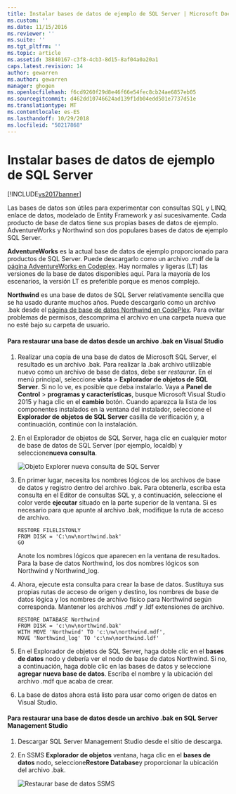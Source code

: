 ```yaml
---
title: Instalar bases de datos de ejemplo de SQL Server | Microsoft Docs
ms.custom: ''
ms.date: 11/15/2016
ms.reviewer: ''
ms.suite: ''
ms.tgt_pltfrm: ''
ms.topic: article
ms.assetid: 38840167-c3f8-4cb3-8d15-8af04a0a20a1
caps.latest.revision: 14
author: gewarren
ms.author: gewarren
manager: ghogen
ms.openlocfilehash: f6cd9260f29d8e46f66e54fec8cb24ae6857eb05
ms.sourcegitcommit: d462dd10746624ad139f1db04edd501e7737d51e
ms.translationtype: MT
ms.contentlocale: es-ES
ms.lasthandoff: 10/29/2018
ms.locfileid: "50217868"
---
```

# <a name="install-sql-server-sample-databases"></a>Instalar bases de datos de ejemplo de SQL Server
[!INCLUDE[vs2017banner](../includes/vs2017banner.md)]

  
Las bases de datos son útiles para experimentar con consultas SQL y LINQ, enlace de datos, modelado de Entity Framework y así sucesivamente.  Cada producto de base de datos tiene sus propias bases de datos de ejemplo. AdventureWorks y Northwind son dos populares bases de datos de ejemplo SQL Server.  
  
 **AdventureWorks** es la actual base de datos de ejemplo proporcionado para productos de SQL Server. Puede descargarlo como un archivo .mdf de la [página AdventureWorks en Codeplex](http://msftdbprodsamples.codeplex.com/). Hay normales y ligeras (LT) las versiones de la base de datos disponibles aquí. Para la mayoría de los escenarios, la versión LT es preferible porque es menos complejo.  
  
 **Northwind** es una base de datos de SQL Server relativamente sencilla que se ha usado durante muchos años. Puede descargarlo como un archivo .bak desde el [página de base de datos Northwind en CodePlex](https://northwinddatabase.codeplex.com/). Para evitar problemas de permisos, descomprima el archivo en una carpeta nueva que no esté bajo su carpeta de usuario.  
  
#### <a name="to-restore-a-database-from-a-bak-file-in-visual-studio"></a>Para restaurar una base de datos desde un archivo .bak en Visual Studio  
  
1.  Realizar una copia de una base de datos de Microsoft SQL Server, el resultado es un archivo .bak. Para realizar la .bak archivo utilizable nuevo como un archivo de base de datos, debe ser *restaurar*. En el menú principal, seleccione **vista** > **Explorador de objetos de SQL Server**. Si no lo ve, es posible que deba instalarlo. Vaya a **Panel de Control** > **programas y características**, busque Microsoft Visual Studio 2015 y haga clic en el **cambio** botón. Cuando aparezca la lista de los componentes instalados en la ventana del instalador, seleccione el **Explorador de objetos de SQL Server** casilla de verificación y, a continuación, continúe con la instalación.  
  
2.  En el Explorador de objetos de SQL Server, haga clic en cualquier motor de base de datos de SQL Server (por ejemplo, localdb) y seleccione**nueva consulta**.  
  
     ![Objeto Explorer nueva consulta de SQL Server](../data-tools/media/raddata-sql-server-object-explorer-new-query.png "raddata objeto Explorer nueva consulta de SQL Server")  
  
3.  En primer lugar, necesita los nombres lógicos de los archivos de base de datos y registro dentro del archivo .bak. Para obtenerla, escriba esta consulta en el Editor de consultas SQL y, a continuación, seleccione el color verde **ejecutar** situado en la parte superior de la ventana. Si es necesario para que apunte al archivo .bak, modifique la ruta de acceso de archivo.  
  
    ```  
    RESTORE FILELISTONLY  
    FROM DISK = 'C:\nw\northwind.bak'  
    GO  
    ```  
  
     Anote los nombres lógicos que aparecen en la ventana de resultados.  Para la base de datos Northwind, los dos nombres lógicos son Northwind y Northwind_log.  
  
4.  Ahora, ejecute esta consulta para crear la base de datos. Sustituya sus propias rutas de acceso de origen y destino, los nombres de base de datos lógica y los nombres de archivo físico para Northwind según corresponda. Mantener los archivos .mdf y .ldf extensiones de archivo.  
  
    ```  
    RESTORE DATABASE Northwind  
    FROM DISK = 'c:\nw\northwind.bak'  
    WITH MOVE 'Northwind' TO 'c:\nw\northwind.mdf',  
    MOVE 'Northwind_log' TO 'c:\nw\northwind.ldf'  
    ```  
  
5.  En el Explorador de objetos de SQL Server, haga doble clic en el **bases de datos** nodo y debería ver el nodo de base de datos Northwind. Si no, a continuación, haga doble clic en las bases de datos y seleccione **agregar nueva base de datos**. Escriba el nombre y la ubicación del archivo .mdf que acaba de crear.  
  
6.  La base de datos ahora está listo para usar como origen de datos en Visual Studio.  
  
#### <a name="to-restore-a-database-from-a-bak-file-in-sql-server-management-studio"></a>Para restaurar una base de datos desde un archivo .bak en SQL Server Management Studio  
  
1.  Descargar SQL Server Management Studio desde el sitio de descarga.  
  
2.  En SSMS **Explorador de objetos** ventana, haga clic en el **bases de datos** nodo, seleccione**Restore Database**y proporcionar la ubicación del archivo .bak.  
  
     ![Restaurar base de datos SSMS](../data-tools/media/raddata-ssms-restore-database.png "raddata SSMS Restaurar base de datos")


